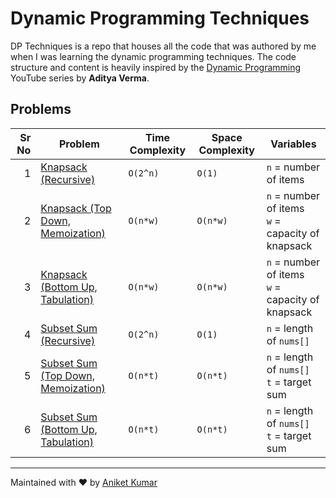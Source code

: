# Dynamic Programming Techniques <!-- omit in toc -->
DP Techniques is a repo that houses all the code that was authored
by me when I was learning the dynamic programming techniques. The code
structure and content is heavily inspired by the
[Dynamic Programming](https://www.youtube.com/playlist?list=PL_z_8CaSLPWekqhdCPmFohncHwz8TY2Go)
YouTube series by **Aditya Verma**.

## Problems
| Sr No | Problem                                                                                            | Time Complexity | Space Complexity | Variables                                             |
| ----: | -------------------------------------------------------------------------------------------------- | --------------- | ---------------- | ----------------------------------------------------- |
|     1 | [Knapsack (Recursive)](/src/io/github/aniket_kr/dp/knapsack/RecursiveKnapsack.java)                | `O(2^n)`        | `O(1)`           | `n` = number of items                                 |
|     2 | [Knapsack (Top Down, Memoization)](/src/io/github/aniket_kr/dp/knapsack/TopDownKnapsack.java)      | `O(n*w)`        | `O(n*w)`         | `n` = number of items <br> `w` = capacity of knapsack |
|     3 | [Knapsack (Bottom Up, Tabulation)](/src/io/github/aniket_kr/dp/knapsack/BottomUpKnapsack.java)     | `O(n*w)`        | `O(n*w)`         | `n` = number of items <br> `w` = capacity of knapsack |
|     4 | [Subset Sum (Recursive)](/src/io/github/aniket_kr/dp/subsetsum/SubsetSum.java)                     | `O(2^n)`        | `O(1)`           | `n` = length of `nums[]`                              |
|     5 | [Subset Sum (Top Down, Memoization)](/src/io/github/aniket_kr/dp/subsetsum/TopDownSubsetSum.java)  | `O(n*t)`        | `O(n*t)`         | `n` = length of `nums[]` <br> `t` = target sum        |
|     6 | [Subset Sum (Bottom Up, Tabulation)](/src/io/github/aniket_kr/dp/subsetsum/BottomUpSubsetSum.java) | `O(n*t)`        | `O(n*t)`         | `n` = length of `nums[]` <br> `t` = target sum        |


---
Maintained with ❤️ by [Aniket Kumar](https://www.linkedin.com/in/aniket-kumarr/)
